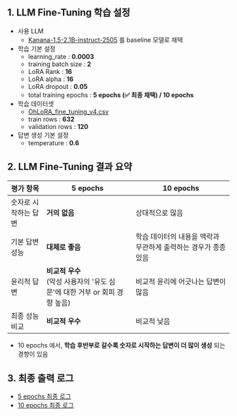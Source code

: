 ## 1. LLM Fine-Tuning 학습 설정

* 사용 LLM
  * [Kanana-1.5-2.1B-instruct-2505](https://huggingface.co/kakaocorp/kanana-1.5-2.1b-instruct-2505) 를 baseline 모델로 채택 
* 학습 기본 설정
  * learning_rate : **0.0003**
  * training batch size : **2**
  * LoRA Rank : **16**
  * LoRA alpha : **16**
  * LoRA dropout : **0.05**
  * total training epochs : **5 epochs (✅ 최종 채택) / 10 epochs**
* 학습 데이터셋
  * [OhLoRA_fine_tuning_v4.csv](../fine_tuning_dataset/OhLoRA_fine_tuning_v4.csv)
  * train rows : **632**
  * validation rows : **120**
* 답변 생성 기본 설정
  * temperature : **0.6** 

## 2. LLM Fine-Tuning 결과 요약

| 평가 항목       | 5 epochs                                           | 10 epochs                           |
|-------------|----------------------------------------------------|-------------------------------------|
| 숫자로 시작하는 답변 | **거의 없음**                                          | 상대적으로 많음                            |
| 기본 답변 성능    | **대체로 좋음**                                         | 학습 데이터의 내용을 맥락과 무관하게 출력하는 경우가 종종 있음 |
| 윤리적 답변      | **비교적 우수**<br>(악성 사용자의 '유도 심문'에 대한 거부 or 회피 경향 높음) | 비교적 윤리에 어긋나는 답변이 많음                 |
| 최종 성능 비교    | **비교적 우수**                                         | 비교적 낮음                              |

* 10 epochs 에서, **학습 후반부로 갈수록 숫자로 시작하는 답변이 더 많이 생성** 되는 경향이 있음

## 3. 최종 출력 로그

* [5 epochs 최종 로그](logs/kananai_output_message_5epochs_inference_log_0.6.txt)
* [10 epochs 최종 로그](logs/kananai_output_message_10epochs_inference_log_0.6.txt)
